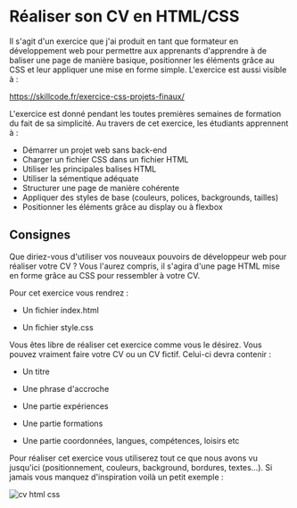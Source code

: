 # Réaliser son CV en HTML/CSS

Il s'agit d'un exercice que j'ai produit en tant que formateur en développement web pour permettre aux apprenants d'apprendre à de baliser une page de manière basique, positionner les éléments grâce au CSS et leur appliquer une mise en forme simple. L'exercice est aussi visible à :

https://skillcode.fr/exercice-css-projets-finaux/

L'exercice est donné pendant les toutes premières semaines de formation du fait de sa simplicité. Au travers de cet exercice, les étudiants apprennent à :
- Démarrer un projet web sans back-end
- Charger un fichier CSS dans un fichier HTML
- Utiliser les principales balises HTML
- Utiliser la sémentique adéquate
- Structurer une page de manière cohérente
- Appliquer des styles de base (couleurs, polices, backgrounds, tailles)
- Positionner les éléments grâce au display ou à flexbox

## Consignes

Que diriez-vous d'utiliser vos nouveaux pouvoirs de développeur web pour réaliser votre CV ? Vous l'aurez compris, il s'agira d'une page HTML mise en forme grâce au CSS pour ressembler à votre CV.

Pour cet exercice vous rendrez :

- Un fichier index.html

- Un fichier style.css

Vous êtes libre de réaliser cet exercice comme vous le désirez. Vous pouvez vraiment faire votre CV ou un CV fictif. Celui-ci devra contenir :

- Un titre

- Une phrase d'accroche

- Une partie expériences

- Une partie formations

- Une partie coordonnées, langues, compétences, loisirs etc

Pour réaliser cet exercice vous utiliserez tout ce que nous avons vu jusqu'ici (positionnement, couleurs, background, bordures, textes...). Si jamais vous manquez d'inspiration voilà un petit exemple :

![cv html css](https://trello-attachments.s3.amazonaws.com/5859370f5e4809987f4007d2/587e22957d0b1127247ba98b/d675453359ab549cf4841520ec3b28d6/CV.png)
